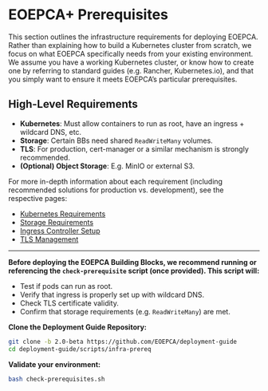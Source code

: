 # EOEPCA+ Prerequisites

This section outlines the infrastructure requirements for deploying EOEPCA. Rather than explaining how to build a Kubernetes cluster from scratch, we focus on what EOEPCA specifically needs from your existing environment. We assume you have a working Kubernetes cluster, or know how to create one by referring to standard guides (e.g. Rancher, Kubernetes.io), and that you simply want to ensure it meets EOEPCA’s particular prerequisites.


## High-Level Requirements

- **Kubernetes**: Must allow containers to run as root, have an ingress + wildcard DNS, etc.
- **Storage**: Certain BBs need shared `ReadWriteMany` volumes.
- **TLS**: For production, cert-manager or a similar mechanism is strongly recommended.
- **(Optional) Object Storage**: E.g. MinIO or external S3.

For more in-depth information about each requirement (including recommended solutions for production vs. development), see the respective pages:

- [Kubernetes Requirements](kubernetes.md)
- [Storage Requirements](storage.md)
- [Ingress Controller Setup](ingress-controller.md)
- [TLS Management](tls.md)

---

**Before deploying the EOEPCA Building Blocks, we recommend running or referencing the `check-prerequisite` script (once provided). This script will:**

- Test if pods can run as root.
- Verify that ingress is properly set up with wildcard DNS.
- Check TLS certificate validity.
- Confirm that storage requirements (e.g. `ReadWriteMany`) are met.

**Clone the Deployment Guide Repository:**

```bash
git clone -b 2.0-beta https://github.com/EOEPCA/deployment-guide
cd deployment-guide/scripts/infra-prereq
```

**Validate your environment:**

```bash
bash check-prerequisites.sh
```
